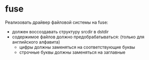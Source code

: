 # fuse

Реализовать драйвер файловой системы на fuse:
* должен воссоздавать структуру srcdir в dstdir
* содержимое файлов должно предобрабатываться: (только для английского алфавита)
  * цифры должны заменяться на соответствующие буквы
  * строчные буквы должны заменяться на заглавные
